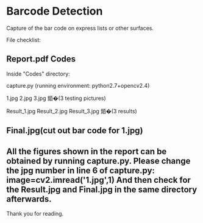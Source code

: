 # Barcode Detection

Capture of the bar code on express lists or other surfaces.

File checklist:

Report.pdf
Codes
------------------------------------------------
Inside "Codes" directory:

capture.py (running environment: python2.7+opencv2.4)

1.jpg        2.jpg        3.jpg        銆�(3 testing pictures)

Result_1.jpg Result_2.jpg Result_3.jpg 銆�(3 results)

Final.jpg(cut out bar code for 1.jpg)
-------------------------------------------------
All the figures shown in the report can be obtained by running capture.py.
Please change the jpg number in line 6 of capture.py:
	image=cv2.imread('1.jpg',1)
And then check for the Result.jpg and Final.jpg in the same directory afterwards.
-------------------------------------------------
Thank you for reading.
